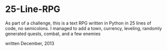 25-Line-RPG
===========

As part of a challenge, this is a text RPG written in Python in 25 lines of code, no semicolons.
I managed to add a town, currency, leveling, randomly generated quests, combat, and a few enemies

written December, 2013
